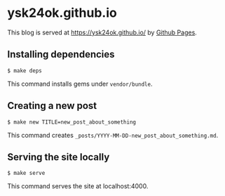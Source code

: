 ysk24ok.github.io
===

This blog is served at https://ysk24ok.github.io/ by [Github Pages](https://pages.github.com).

## Installing dependencies

```console
$ make deps
```

This command installs gems under `vendor/bundle`.

## Creating a new post

```console
$ make new TITLE=new_post_about_something
```

This command creates `_posts/YYYY-MM-DD-new_post_about_something.md`.

## Serving the site locally

```console
$ make serve
```

This command serves the site at localhost:4000.
